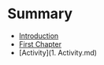 # Summary

* [Introduction](README.md)
* [First Chapter](chapter1.md)
* \[Activity\]\(1. Activity.md\)



